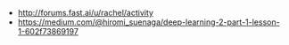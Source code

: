 * http://forums.fast.ai/u/rachel/activity
* https://medium.com/@hiromi_suenaga/deep-learning-2-part-1-lesson-1-602f73869197
